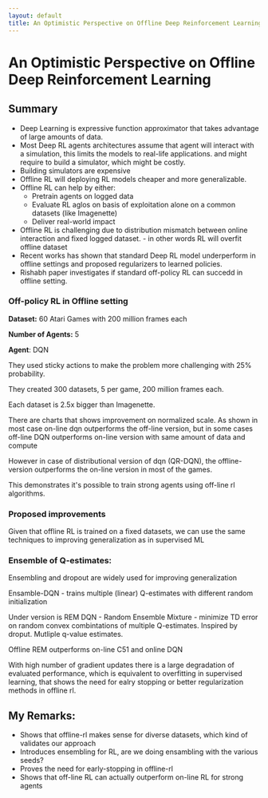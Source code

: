 ```yaml
---
layout: default
title: An Optimistic Perspective on Offline Deep Reinforcement Learning
---
```

<h1 class="page-title">An Optimistic Perspective on Offline Deep Reinforcement Learning</h1>

## Summary
* Deep Learning is expressive function approximator that takes advantage of large amounts of data.
* Most Deep RL agents architectures assume that agent will interact with a simulation, this limits the models to real-life applications. and might require to build a simulator, which might be costly.
* Building simulators are expensive
* Offline RL will deploying RL models cheaper and more generalizable.
* Offline RL can help by either:
  * Pretrain agents on logged data
  * Evaluate RL aglos on basis of exploitation alone on a common datasets (like Imagenette)
  * Deliver real-world impact
* Offline RL is challenging due to distribution mismatch between online interaction and fixed logged dataset. - in other words RL will overfit offline dataset
* Recent works has shown that standard Deep RL model underperform in offline settings and proposed regularizers to learned policies.
* Rishabh paper investigates if standard off-policy RL can succedd in offline setting.
### Off-policy RL in Offline setting
**Dataset:** 60 Atari Games with 200 million frames each

**Number of Agents:** 5

**Agent**: DQN

They used sticky actions to make the problem more challenging with 25% probability.

They created 300 datasets, 5 per game, 200 million frames each.

Each dataset is 2.5x bigger than Imagenette.

There are charts that shows improvement on normalized scale. As shown in most case on-line dqn outperforms the off-line version, but in some cases off-line DQN outperforms on-line version with same amount of data and compute

However in case of distributional version of dqn (QR-DQN), the offline-version outperforms the on-line version in most of the games.

This demonstrates it's possible to train strong agents using off-line rl algorithms.

### Proposed improvements

Given that offline RL is trained on a fixed datasets, we can use the same techniques to improving generalization as in supervised ML

### Ensemble of Q-estimates:

Ensembling and dropout are widely used for improving generalization

Ensamble-DQN - trains multiple (linear) Q-estimates with different random initialization

Under version is REM DQN - Random Ensemble Mixture - minimize TD error on random convex combintations of multiple Q-estimates. Inspired by droput. Mutliple q-value estimates.

Offline REM outperforms on-line C51 and online DQN

With high number of gradient updates there is a large degradation of evaluated performance, which is equivalent to overfitting in supervised learning, that shows the need for ealry stopping or better regularization methods in offline rl.

## My Remarks:

- Shows that offline-rl makes sense for diverse datasets, which kind of validates our approach
- Introduces ensembling for RL, are we doing ensambling with the various seeds?
- Proves the need for early-stopping in offline-rl
- Shows that off-line RL can actually outperform on-line RL for strong agents

